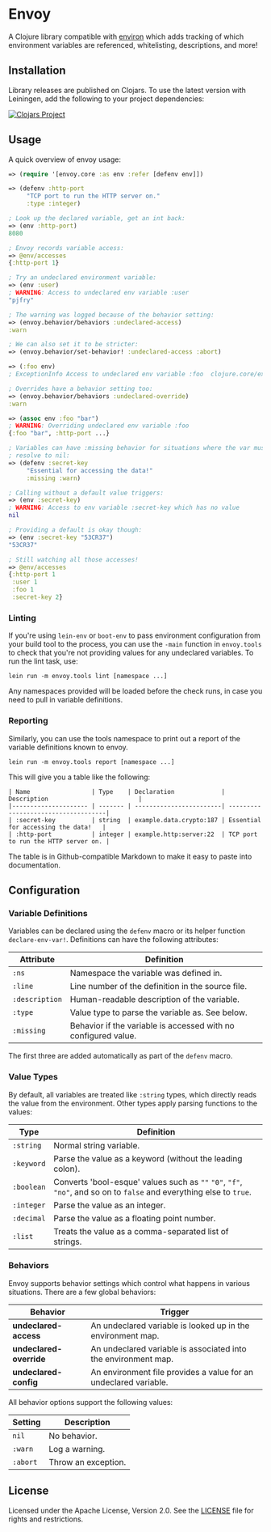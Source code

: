 Envoy
=====

A Clojure library compatible with [environ](https://github.com/weavejester/environ)
which adds tracking of which environment variables are referenced, whitelisting,
descriptions, and more!

## Installation

Library releases are published on Clojars. To use the latest version with
Leiningen, add the following to your project dependencies:

[![Clojars Project](http://clojars.org/amperity/envoy/latest-version.svg)](http://clojars.org/amperity/envoy)

## Usage

A quick overview of envoy usage:

```clojure
=> (require '[envoy.core :as env :refer [defenv env]])

=> (defenv :http-port
     "TCP port to run the HTTP server on."
     :type :integer)

; Look up the declared variable, get an int back:
=> (env :http-port)
8080

; Envoy records variable access:
=> @env/accesses
{:http-port 1}

; Try an undeclared environment variable:
=> (env :user)
; WARNING: Access to undeclared env variable :user
"pjfry"

; The warning was logged because of the behavior setting:
=> (envoy.behavior/behaviors :undeclared-access)
:warn

; We can also set it to be stricter:
=> (envoy.behavior/set-behavior! :undeclared-access :abort)

=> (:foo env)
; ExceptionInfo Access to undeclared env variable :foo  clojure.core/ex-info

; Overrides have a behavior setting too:
=> (envoy.behavior/behaviors :undeclared-override)
:warn

=> (assoc env :foo "bar")
; WARNING: Overriding undeclared env variable :foo
{:foo "bar", :http-port ...}

; Variables can have :missing behavior for situations where the var must not
; resolve to nil:
=> (defenv :secret-key
     "Essential for accessing the data!"
     :missing :warn)

; Calling without a default value triggers:
=> (env :secret-key)
; WARNING: Access to env variable :secret-key which has no value
nil

; Providing a default is okay though:
=> (env :secret-key "53CR37")
"53CR37"

; Still watching all those accesses!
=> @env/accesses
{:http-port 1
 :user 1
 :foo 1
 :secret-key 2}
```

### Linting

If you're using `lein-env` or `boot-env` to pass environment configuration from
your build tool to the process, you can use the `-main` function in
`envoy.tools` to check that you're not providing values for any undeclared
variables. To run the lint task, use:

```
lein run -m envoy.tools lint [namespace ...]
```

Any namespaces provided will be loaded before the check runs, in case you need
to pull in variable definitions.

### Reporting

Similarly, you can use the tools namespace to print out a report of the variable
definitions known to envoy.

```
lein run -m envoy.tools report [namespace ...]
```

This will give you a table like the following:

```
| Name                 | Type    | Declaration             | Description                         |
|--------------------- | ------- | ------------------------| ------------------------------------|
| :secret-key          | string  | example.data.crypto:187 | Essential for accessing the data!   |
| :http-port           | integer | example.http:server:22  | TCP port to run the HTTP server on. |
```

The table is in Github-compatible Markdown to make it easy to paste into
documentation.

## Configuration

### Variable Definitions

Variables can be declared using the `defenv` macro or its helper function
`declare-env-var!`. Definitions can have the following attributes:

| Attribute      | Definition |
| -------------- | ---------- |
| `:ns`          | Namespace the variable was defined in. |
| `:line`        | Line number of the definition in the source file. |
| `:description` | Human-readable description of the variable. |
| `:type`        | Value type to parse the variable as. See below. |
| `:missing`     | Behavior if the variable is accessed with no configured value. |

The first three are added automatically as part of the `defenv` macro.

### Value Types

By default, all variables are treated like `:string` types, which directly reads
the value from the environment. Other types apply parsing functions to the
values:

| Type       | Definition |
| ---------- | ---------- |
| `:string`  | Normal string variable. |
| `:keyword` | Parse the value as a keyword (without the leading colon). |
| `:boolean` | Converts 'bool-esque' values such as `""` `"0"`, `"f"`, `"no"`, and so on to `false` and everything else to `true`. |
| `:integer` | Parse the value as an integer. |
| `:decimal` | Parse the value as a floating point number. |
| `:list`    | Treats the value as a comma-separated list of strings. |

### Behaviors

Envoy supports behavior settings which control what happens in various
situations. There are a few global behaviors:

| Behavior                | Trigger     |
| ----------------------- | ----------- |
| **undeclared-access**   | An undeclared variable is looked up in the environment map. |
| **undeclared-override** | An undeclared variable is associated into the environment map. |
| **undeclared-config**   | An environment file provides a value for an undeclared variable. |

All behavior options support the following values:

| Setting      | Description |
| ------------ | ----------- |
| `nil`        | No behavior. |
| `:warn`      | Log a warning. |
| `:abort`     | Throw an exception. |

## License

Licensed under the Apache License, Version 2.0. See the [LICENSE](LICENSE) file
for rights and restrictions.
